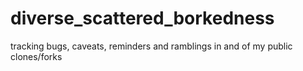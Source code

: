 # diverse_scattered_borkedness
tracking bugs, caveats, reminders and ramblings in and of my public clones/forks
